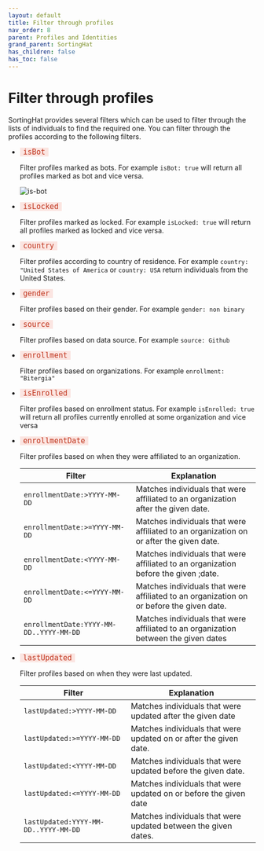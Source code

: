 ```yaml
---
layout: default
title: Filter through profiles
nav_order: 8
parent: Profiles and Identities
grand_parent: SortingHat
has_children: false
has_toc: false
---
```


# Filter through profiles

SortingHat provides several filters which can be used to filter through the
lists of individuals to find the required one. You can filter through the
profiles according to the following filters.

- <code style="background-color: #FBE5E1; color: #C0341D; padding: 0 0.4rem; font-size:15px;">isBot</code>

  Filter profiles marked as bots. For example `isBot: true` will return all profiles marked as bot and vice versa.

  ![is-bot](../assets/is-bot.png)

- <code style="background-color: #FBE5E1; color: #C0341D; padding: 0 0.4rem; font-size:15px;">isLocked</code>
  
  Filter profiles marked as locked. For example `isLocked: true` will return all profiles marked as locked and vice versa.

- <code style="background-color: #FBE5E1; color: #C0341D; padding: 0 0.4rem; font-size:15px;">country</code>

  Filter profiles according to country of residence. For example `country: "United States of America` or `country: USA` return individuals from the United States.

- <code style="background-color: #FBE5E1; color: #C0341D; padding: 0 0.4rem; font-size:15px;">gender</code>

  Filter profiles based on their gender. For example `gender: non binary`

- <code style="background-color: #FBE5E1; color: #C0341D; padding: 0 0.4rem; font-size:15px;">source</code>

  Filter profiles based on data source. For example `source: Github`

- <code style="background-color: #FBE5E1; color: #C0341D; padding: 0 0.4rem; font-size:15px;">enrollment</code>

  Filter profiles based on organizations. For example `enrollment: "Bitergia"`

- <code style="background-color: #FBE5E1; color: #C0341D; padding: 0 0.4rem; font-size:15px;">isEnrolled</code>

  Filter profiles based on enrollment status. For example `isEnrolled: true` will return all profiles currently enrolled at some organization and vice versa

- <code style="background-color: #FBE5E1; color: #C0341D; padding: 0 0.4rem; font-size:15px;">enrollmentDate</code>

  Filter profiles based on when they were affiliated to an organization.

  | Filter                                             | Explanation                                                                              |
  | -------------------------------------------------- | ---------------------------------------------------------------------------------------- |
  | `enrollmentDate:>YYYY-MM-DD`            | Matches individuals that were affiliated to an organization after the given date.        |
  | `enrollmentDate:>=YYYY-MM-DD`           | Matches individuals that were affiliated to an organization on or after the given date.  |
  | `enrollmentDate:<YYYY-MM-DD`         | Matches individuals that were affiliated to an organization before the given ;date.      |
  | `enrollmentDate:<=YYYY-MM-DD`           | Matches individuals that were affiliated to an organization on or before the given date. |
  | `enrollmentDate:YYYY-MM-DD..YYYY-MM-DD` | Matches individuals that were affiliated to an organization between the given dates      |

- <code style="background-color: #FBE5E1; color: #C0341D; padding: 0 0.4rem; font-size:15px;">lastUpdated</code>

  Filter profiles based on when they were last updated.

  | Filter                                          | Explanation                                                       |
  | ----------------------------------------------- | ----------------------------------------------------------------- |
  | `lastUpdated:>YYYY-MM-DD`            | Matches individuals that were updated after the given date        |
  | `lastUpdated:>=YYYY-MM-DD`           | Matches individuals that were updated on or after the given date. |
  | `lastUpdated:<YYYY-MM-DD`         | Matches individuals that were updated before the given date.      |
  | `lastUpdated:<=YYYY-MM-DD`           | Matches individuals that were updated on or before the given date |
  | `lastUpdated:YYYY-MM-DD..YYYY-MM-DD` | Matches individuals that were updated between the given dates.    |
